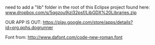 need to add a "lib" folder in the root of this Eclipse project
found here:
www.dropbox.com/s/5qgzou9izi32psf/LibGDX%20Libraries.zip

OUR APP IS OUT:
https://play.google.com/store/apps/details?id=org.qohs.dogrunner

Font from:
http://www.dafont.com/code-new-roman.font
